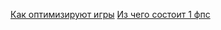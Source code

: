 [Как оптимизируют игры](https://youtu.be/NdsAc6poiQQ?si=OVnmlS4x12Ll5tot)
[Из чего состоит 1 фпс](https://youtu.be/nTYNg90cccU?si=dVzn63GVJyp9Wni0)